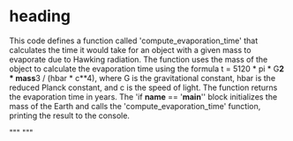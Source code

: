 # heading
This code defines a function called 'compute_evaporation_time' that calculates the time it would take for an object with a given mass to evaporate due to Hawking radiation. The function uses the mass of the object to calculate the evaporation time using the formula t = 5120 * pi * G**2 * mass**3 / (hbar * c**4), where G is the gravitational constant, hbar is the reduced Planck constant, and c is the speed of light. The function returns the evaporation time in years. The 'if __name__ == '__main__'' block initializes the mass of the Earth and calls the 'compute_evaporation_time' function, printing the result to the console.

"""
"""
